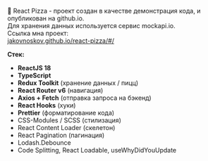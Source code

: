 🍕 React Pizza - проект создан в качестве демонстрация кода, и опубликован на github.io.<br/>
Для хранения данных используется сервис mockapi.io.<br/>
Ссылка мна проект: <br/>
<a href="https://jakovnoskov.github.io/react-pizza/#/" target="_blank">jakovnoskov.github.io/react-pizza/#/</a>

**Стек:**

- **ReactJS 18**
- **TypeScript**
- **Redux Toolkit** (хранение данных / пицц)
- **React Router v6** (навигация)
- **Axios + Fetch** (отправка запроса на бэкенд)
- **React Hooks** (хуки)
- **Prettier** (форматирование кода)
- CSS-Modules / SCSS (стилизация)
- React Content Loader (скелетон)
- React Pagination (пагинация)
- Lodash.Debounce
- Code Splitting, React Loadable, useWhyDidYouUpdate
